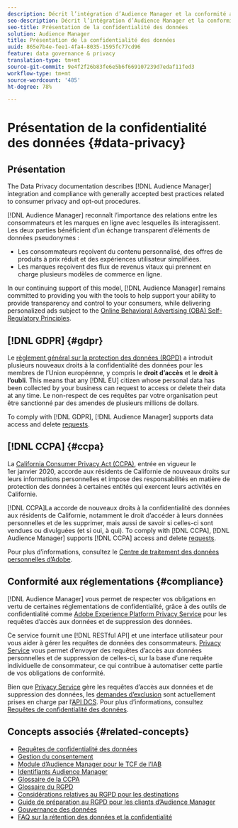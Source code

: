 ```yaml
---
description: Décrit l’intégration d’Audience Manager et la conformité aux bonnes pratiques généralement admises en ce qui concerne la confidentialité des consommateurs et les procédures d’opposition.
seo-description: Décrit l’intégration d’Audience Manager et la conformité aux bonnes pratiques généralement admises en ce qui concerne la confidentialité des consommateurs et les procédures d’opposition.
seo-title: Présentation de la confidentialité des données
solution: Audience Manager
title: Présentation de la confidentialité des données
uuid: 865e7b4e-fee1-4fa4-8035-1595fc77cd96
feature: data governance & privacy
translation-type: tm+mt
source-git-commit: 9e4f2f26b83fe6e5b6f669107239d7edaf11fed3
workflow-type: tm+mt
source-wordcount: '485'
ht-degree: 78%

---
```



# Présentation de la confidentialité des données {#data-privacy}

## Présentation

The Data Privacy documentation describes [!DNL Audience Manager] integration and compliance with generally accepted best practices related to consumer privacy and opt-out procedures.

[!DNL Audience Manager] reconnaît l’importance des relations entre les consommateurs et les marques en ligne avec lesquelles ils interagissent. Les deux parties bénéficient d’un échange transparent d’éléments de données pseudonymes :

* Les consommateurs reçoivent du contenu personnalisé, des offres de produits à prix réduit et des expériences utilisateur simplifiées.
* Les marques reçoivent des flux de revenus vitaux qui prennent en charge plusieurs modèles de commerce en ligne.

In our continuing support of this model, [!DNL Audience Manager] remains committed to providing you with the tools to help support your ability to provide  transparency and control to your consumers, while delivering personalized ads subject to the [Online Behavioral Advertising (OBA) Self-Regulatory Principles](https://www.iab.com/news/self-regulatory-principles-for-online-behavioral-advertising/).

## [!DNL GDPR] {#gdpr}

Le [règlement général sur la protection des données (RGPD)](https://eugdpr.org/) a introduit plusieurs nouveaux droits à la confidentialité des données pour les membres de l’Union européenne, y compris le **droit d’accès** et le **droit à l’oubli**. This means that any [!DNL EU] citizen whose personal data has been collected by your business can request to access or delete their data at any time. Le non-respect de ces requêtes par votre organisation peut être sanctionné par des amendes de plusieurs millions de dollars.

To comply with [!DNL GDPR], [!DNL Audience Manager] supports data access and delete [requests](data-privacy-requests.md).

## [!DNL CCPA] {#ccpa}

La [California Consumer Privacy Act (CCPA)](https://www.caprivacy.org/about), entrée en vigueur le 1er janvier 2020, accorde aux résidents de Californie de nouveaux droits sur leurs informations personnelles et impose des responsabilités en matière de protection des données à certaines entités qui exercent leurs activités en Californie.

[!DNL CCPA]La accorde de nouveaux droits à la confidentialité des données aux résidents de Californie, notamment le droit d’accéder à leurs données personnelles et de les supprimer, mais aussi de savoir si celles-ci sont vendues ou divulguées (et si oui, à qui). To comply with [!DNL CCPA], [!DNL Audience Manager] supports [!DNL CCPA] access and delete [requests](data-privacy-requests.md).

Pour plus d’informations, consultez le [Centre de traitement des données personnelles d’Adobe](https://www.adobe.com/fr/privacy/opt-out.html).

## Conformité aux réglementations {#compliance}

[!DNL Audience Manager] vous permet de respecter vos obligations en vertu de certaines réglementations de confidentialité, grâce à des outils de confidentialité comme [Adobe Experience Platform Privacy Service](https://docs.adobe.com/content/help/fr-FR/experience-platform/privacy/home.html) pour les requêtes d’accès aux données et de suppression des données.

Ce service fournit une [!DNL RESTful API] et une interface utilisateur pour vous aider à gérer les requêtes de données des consommateurs. [Privacy Service](https://docs.adobe.com/content/help/fr-FR/experience-platform/privacy/home.html) vous permet d’envoyer des requêtes d’accès aux données personnelles et de suppression de celles-ci, sur la base d’une requête individuelle de consommateur, ce qui contribue à automatiser cette partie de vos obligations de conformité.

Bien que [Privacy Service](https://docs.adobe.com/content/help/fr-FR/experience-platform/privacy/home.html) gère les requêtes d’accès aux données et de suppression des données, les [demandes d’exclusion](data-privacy-requests.md#opt-out-requests) sont actuellement prises en charge par l’[API DCS](../../api/dcs-intro/dcs-api-reference/dcs-api-reference-overview.md). Pour plus d’informations, consultez [Requêtes de confidentialité des données](data-privacy-requests.md).

## Concepts associés {#related-concepts}

* [Requêtes de confidentialité des données](data-privacy-requests.md)
* [Gestion du consentement](data-privacy-consent.md)
* [Module d’Audience Manager pour le TCF de l’IAB](aam-iab-plugin.md)
* [Identifiants Audience Manager](data-privacy-ids.md)
* [Glossaire de la CCPA](aam-ccpa-glossary.md)
* [Glossaire du RGPD](aam-gdpr-glossary.md)
* [Considérations relatives au RGPD pour les destinations](aam-gdpr-partners.md)
* [Guide de préparation au RGPD pour les clients d’Audience Manager](aam-gdpr-readiness.md)
* [Gouvernance des données](data-governance.md)
* [FAQ sur la rétention des données et la confidentialité](../../faq/faq-privacy.md)